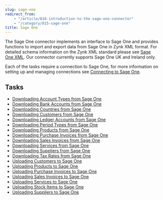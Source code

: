```yaml
---
slug: sage-one
redirect_from: 
	- "/article/816-introduction-to-the-sage-one-connector"
	- "/category/815-sage-one"
title: Sage One
---
```

The Sage One connector implements an interface to Sage One and provides functions to import and export data from Sage One in Zynk XML format. For detailed schema information on the Zynk XML standard please see [Sage One XML](sage-one-xml).  Our connector currently supports Sage One UK and Ireland only.

Each of the tasks require a connection to Sage One, for more information on setting up and managing connections see [Connecting to Sage One](connecting-to-sage-one).

## Tasks

* [Downloading Account Types from Sage One](downloading-account-types-from-sage-one)
* [Downloading Bank Accounts from Sage One](downloading-bank-accounts-from-sage-one)
* [Downloading Countries from Sage One](downloading-countries-from-sage-one)
* [Downloading Customers from Sage One](downloading-customers-from-sage-one)
* [Downloading Ledger Accounts from Sage One](downloading-ledger-accounts-from-sage-one)
* [Downloading Period Types from Sage One](downloading-period-types-from-sage-one)
* [Downloading Products from Sage One](downloading-products-from-sage-one)
* [Downloading Purchase Invoices from Sage One](downloading-purchase-invoices-from-sage-one)
* [Downloading Sales Invoices from Sage One](downloading-sales-invoices-from-sage-one)
* [Downloading Services from Sage One](downloading-services-from-sage-one)
* [Downloading Suppliers from Sage One](downloading-suppliers-from-sage-one)
* [Downloading Tax Rates from Sage One](downloading-tax-rates-from-sage-one)
* [Uploading Customers to Sage One](uploading-customers-to-sage-one)
* [Uploading Products to Sage One](uploading-products-to-sage-one)
* [Uploading Purchase Invoices to Sage One](uploading-purchase-invoices-to-sage-one)
* [Uploading Sales Invoices to Sage One](uploading-sales-invoices-to-sage-one)
* [Uploading Services to Sage One](uploading-services-to-sage-one)
* [Uploading Stock Items to Sage One](uploading-stock-items-to-sage-one)
* [Uploading Suppliers to Sage One](uploading-suppliers-to-sage-one)
